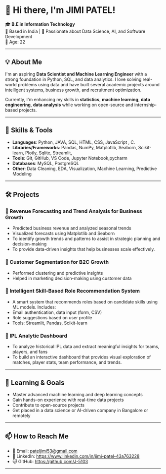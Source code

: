 # 👋 Hi there, I'm JIMI PATEL!

🎓 **B.E in Information Technology**  
📍 Based in India | 🧠 Passionate about Data Science, AI, and Software Development  
📅 Age: 22

---

## 💡 About Me

I'm an aspiring **Data Scientist and Machine Learning Engineer** with a strong foundation in Python, SQL, and data analytics. I love solving real-world problems using data and have built several academic projects around intelligent systems, business growth, and recruitment optimization.

Currently, I'm enhancing my skills in **statistics**, **machine learning**, **data engineering**, **data analysis** while working on open-source and internship-based projects.

---

## 🔧 Skills & Tools

- **Languages**: Python, JAVA, SQL, HTML, CSS, JavaScript , C.
- **Libraries/Frameworks**: Pandas, NumPy, Matplotlib, Seaborn, Scikit-learn, Plotly, Sqlite,  Streamlit,
- **Tools**: Git, GitHub, VS Code, Jupyter Notebook,pycharm
- **Databases**: MySQL, PostgreSQL
- **Other**: Data Cleaning, EDA, Visualization, Machine Learning, Predictive Modeling

---

## 🛠️ Projects


### 🔹 Revenue Forecasting and Trend Analysis for Business Growth
- Predicted business revenue and analyzed seasonal trends
- Visualized forecasts using Matplotlib and Seaborn
- To identify growth trends and patterns to assist in strategic planning and decision-making
- To provide data-driven insights that help businesses scale effectively.

### 🔹 Customer Segmentation for B2C Growth
- Performed clustering and predictive insights
- Helped in marketing decision-making using customer data

### 🔹 Intelligent Skill-Based Role Recommendation System
- A smart system that recommends roles based on candidate skills using ML models. Includes:
- Email authentication, data input (form, CSV)
- Role suggestions based on user profile
- Tools: Streamlit, Pandas, Scikit-learn
  
### 🔹 IPL Analytic Dashboard
- To analyze historical IPL data and extract meaningful insights for teams, players, and fans
- To build an interactive dashboard that provides visual exploration of matches, player stats, team performance, and trends.

---

## 🧠 Learning & Goals

- Master advanced machine learning and deep learning concepts
- Gain hands-on experience with real-time data projects
- Contribute to open-source projects
- Get placed in a data science or AI-driven company in Bangalore or remotely


---

## 📫 How to Reach Me

- 📧 Email: pateljimi53@gmail.com  
- 🔗 LinkedIn: https://www.linkedin.com/in/jimi-patel-43a763228
- 🐱 GitHub: https://github.com/J-5103 

---
